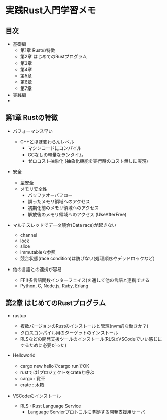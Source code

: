 # 実践Rust入門学習メモ

## 目次

- 基礎編
  - 第1章 Rustの特徴
  - 第2章 はじめてのRustプログラム
  - 第3章
  - 第4章
  - 第5章
  - 第6章
  - 第7章
- 実践編
- 

## 第1章 Rustの特徴

- パフォーマンス早い
  - C++とほぼ変わらんレベル
    - マシンコードにコンパイル
    - GCなしの軽量なランタイム
    - ゼロコスト抽象化 (抽象化機能を実行時のコスト無しに実現)
- 安全
  - 型安全
  - メモリ安全性
    - バッファオーバフロー
    - 誤ったメモリ領域へのアクセス
    - 初期化前のメモリ領域へのアクセス
    - 解放後のメモリ領域へのアクセス (UseAfterFree)

- マルチスレッドでデータ競合(Data race)が起きない
  - channel
  - lock
  - slice
  - immutableな参照
  - 競合状態(race condition)は防げない(処理順序やデッドロックなど)

- 他の言語との連携が容易
  - FFI(多言語関数インターフェイス)を通して他の言語と連携できる
   - Python, C, Node.js, Ruby, Erlang


## 第2章 はじめてのRustプログラム

- rustup
  - 複数バージョンのRustのインストールと管理(nvm的な働きか？)
  - クロスコンパイル用のターゲットのインストール 
  - RLSなどの開発支援ツールのインストール(RLSはVSCodeでいい感じにするために必要だった)

- Helloworld
    - cargo new helloでcargo runでOK
    - rustでは1プロジェクトをcrateと呼ぶ
    - cargo : 貨車
    - crate : 木箱
 
- VSCodeのインストール
  - RLS : Rust Language Service
    - Language Servierプロトコルに準拠する開発支援用サーバ